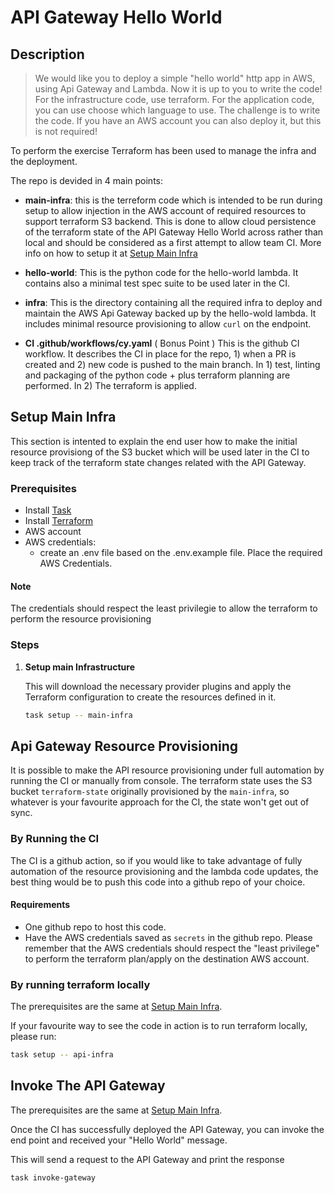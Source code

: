 # API Gateway Hello World

## Description


> We would like you to deploy a simple "hello world" http app in AWS, using Api Gateway and Lambda.
Now it is up to you to write the code!
For the infrastructure code, use terraform.
For the application code, you can use choose which language to use.
The challenge is to write the code.
If you have an AWS account you can also deploy it, but this is not required!

To perform the exercise Terraform has been used to manage the infra and the deployment.

The repo is devided in 4 main points:

- **main-infra**:
  this is the terreform code which is intended to be run during setup to allow injection in the AWS account of required resources to support terraform S3 backend. This is done to allow cloud persistence of the terraform state of the API Gateway Hello World across rather than local and should be considered as a first attempt to allow team CI. More info on how to setup it at [Setup Main Infra](#setup-main-infra)

- **hello-world**:
  This is the python code for the hello-world lambda. It contains also a minimal test spec suite to be used later in the CI.

- **infra**:
  This is the directory containing all the required infra to deploy and maintain the AWS Api Gateway backed up by the hello-wold lambda. It includes minimal resource provisioning to allow `curl` on the endpoint.

- **CI .github/workflows/cy.yaml** ( Bonus Point )
  This is the github CI workflow. It describes the CI in place for the repo, 1) when a PR is created and 2) new code is pushed to the main branch.
  In 1) test, linting and packaging of the python code + plus terraform planning are performed.
  In 2) The terraform is applied.

## Setup Main Infra

This section is intented to explain the end user how to make the initial resource provisiong of the S3 bucket which will be used later in the CI to keep track of the terraform state changes related with the API Gateway.

### Prerequisites

- Install [Task](https://taskfile.dev/#/installation)
- Install [Terraform](https://learn.hashicorp.com/tutorials/terraform/install-cli)
- AWS account
- AWS credentials:
  - create an .env file based on the .env.example file. Place the required AWS Credentials.

#### Note

The credentials should respect the least privilegie to allow the terraform to perform the resource provisioning


### Steps

1. **Setup main Infrastructure**

    This will download the necessary provider plugins  and apply the Terraform configuration to create the resources defined in it.

    ```bash
    task setup -- main-infra
    ```

## Api Gateway Resource Provisioning

It is possible to make the API resource provisioning under full automation by running the CI or manually from console.
The terraform state uses the S3 bucket `terraform-state` originally provisioned by the `main-infra`, so whatever is your favourite approach for the CI, the state won't get out of sync.

### By Running the CI

The CI is a github action, so if you would like to take advantage of fully automation of the resource provisioning and the lambda code updates, the best thing would be to push this code into a github repo of your choice.

#### Requirements

- One github repo to host this code.
- Have the AWS credentials saved as `secrets` in the github repo. Please remember that the AWS credentials should respect the "least privilege" to perform the terraform plan/apply on the destination AWS account.

### By running terraform locally

The prerequisites are the same  at [Setup Main Infra](#setup-main-infra).

If your favourite way to see the code in action is to run terraform locally, please run:

```bash
task setup -- api-infra
```

## Invoke The API Gateway

The prerequisites are the same  at [Setup Main Infra](#setup-main-infra).

Once the CI has successfully deployed the API Gateway, you can invoke the end point and received your "Hello World" message.

This will send a request to the API Gateway and print the response

```bash
task invoke-gateway
```
